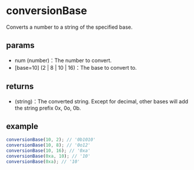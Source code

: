 # conversionBase

Converts a number to a string of the specified base.

## params

-   num (number)：The number to convert.
-   [base=10] (2 | 8 | 10 | 16)：The base to convert to.

## returns

-   (string)：The converted string. Except for decimal, other bases will add the string prefix 0x, 0o, 0b.

## example

```js
conversionBase(10, 2); // '0b1010'
conversionBase(10, 8); // '0o12'
conversionBase(10, 16); // '0xa'
conversionBase(0xa, 10); // '10'
conversionBase(0xa); // '10'
```
